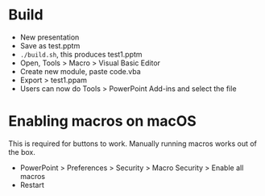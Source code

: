 

# Build

- New presentation
- Save as test.pptm
- `./build.sh`, this produces test1.pptm
- Open, Tools > Macro > Visual Basic Editor
- Create new module, paste code.vba
- Export > test1.ppam
- Users can now do Tools > PowerPoint Add-ins and select the file

# Enabling macros on macOS

This is required for buttons to work. Manually running macros works out of the box.

- PowerPoint > Preferences > Security > Macro Security > Enable all macros
- Restart

<!--

customui
https://answers.microsoft.com/en-us/msoffice/forum/all/xml-ribbon-powerpoint/5168a260-0941-4260-903a-b783d6782361

docs
https://learn.microsoft.com/en-us/openspecs/office_standards/ms-customui/846e8fb6-07d3-460b-816b-bcfae841c95b

usage
https://www.anirdesh.com/ribbon/callbacks-1.php

mac security problems
https://stackoverflow.com/questions/57733141/developing-a-custom-ribbon-add-in-for-powerpoint-office-365-mac

dog and pony show
https://answers.microsoft.com/en-us/msoffice/forum/all/powerpoint-keywords-as-filters/cc4efffa-d487-43cd-9ad6-e55e15f086c5

icons
https://bert-toolkit.com/imagemso-list.html

-->
